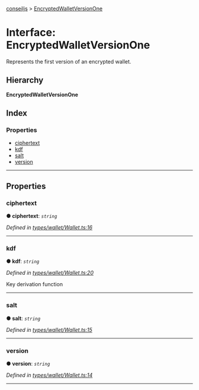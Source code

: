 [conseiljs](../README.md) > [EncryptedWalletVersionOne](../interfaces/encryptedwalletversionone.md)

# Interface: EncryptedWalletVersionOne

Represents the first version of an encrypted wallet.

## Hierarchy

**EncryptedWalletVersionOne**

## Index

### Properties

* [ciphertext](encryptedwalletversionone.md#ciphertext)
* [kdf](encryptedwalletversionone.md#kdf)
* [salt](encryptedwalletversionone.md#salt)
* [version](encryptedwalletversionone.md#version)

---

## Properties

<a id="ciphertext"></a>

###  ciphertext

**● ciphertext**: *`string`*

*Defined in [types/wallet/Wallet.ts:16](https://github.com/Cryptonomic/ConseilJS/blob/2dbb08e/src/types/wallet/Wallet.ts#L16)*

___
<a id="kdf"></a>

###  kdf

**● kdf**: *`string`*

*Defined in [types/wallet/Wallet.ts:20](https://github.com/Cryptonomic/ConseilJS/blob/2dbb08e/src/types/wallet/Wallet.ts#L20)*

Key derivation function

___
<a id="salt"></a>

###  salt

**● salt**: *`string`*

*Defined in [types/wallet/Wallet.ts:15](https://github.com/Cryptonomic/ConseilJS/blob/2dbb08e/src/types/wallet/Wallet.ts#L15)*

___
<a id="version"></a>

###  version

**● version**: *`string`*

*Defined in [types/wallet/Wallet.ts:14](https://github.com/Cryptonomic/ConseilJS/blob/2dbb08e/src/types/wallet/Wallet.ts#L14)*

___

